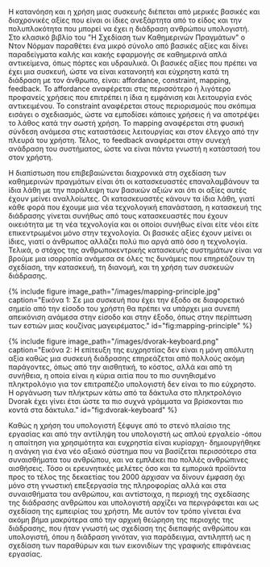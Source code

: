 Η κατανόηση και η χρήση μιας συσκευής διέπεται από μερικές βασικές και
διαχρονικές αξίες που είναι οι ίδιες ανεξάρτητα από το είδος και την
πολυπλοκότητα που μπορεί να έχει η διάδραση ανθρώπου υπολογιστή. Στο
κλασικό βιβλίο του "Η Σχεδίαση των Καθημερινών Πραγμάτων" ο Ντον Νόρμαν
παραθέτει ένα μικρό σύνολο από βασικές αξίες και δίνει παραδείγματα
καλής και κακής εφαρμογής σε καθημερινά απλά αντικείμενα, όπως πόρτες
και υδραυλικά. Οι βασικές αξίες που πρέπει να έχει μια συσκευή, ώστε να
είναι κατανοητή και εύχρηστη κατά τη διάδραση με τον άνθρωπο, είναι:
affordance, constraint, mapping, feedback. Το affordance αναφέρεται στις
περισσότερο ή λιγότερο προφανείς χρήσεις που επιτρέπει η ίδια η εμφάνιση
και λειτουργία ενός αντικειμένου. Το constraint αναφέρεται στους
περιορισμούς που σκόπιμα εισάγει ο σχεδιασμός, ώστε να εμποδίσει κάποιες
χρήσεις ή να αποτρέψει το λάθος κατά την σωστή χρήση. Το mapping
αναφέρεται στη φυσική σύνδεση ανάμεσα στις καταστάσεις λειτουργίας και
στον έλεγχο από την πλευρά του χρήστη. Τέλος, το feedback αναφέρεται
στην συνεχή ανάδραση του συστήματος, ώστε να είναι πάντα γνωστή η
κατάστασή του στον χρήστη.

Η διαπίστωση που επιβεβαιώνεται διαχρονικά στη σχεδίαση των καθημερινών
πραγμάτων είναι ότι οι κατασκευαστές επαναλαμβάνουν τα ίδια λάθη με την
παράλειψη των βασικών αξιών και ότι οι αξίες αυτές έχουν μείνει
αναλλοίωτες. Οι κατασκευαστές κάνουν τα ίδια λάθη, γιατί κάθε φορά που
έχουμε μια νέα τεχνολογική επανάσταση, η κατασκευή της διάδρασης γίνεται
συνήθως από τους κατασκευαστές που έχουν οικειότητα με τη νέα τεχνολογία
και οι οποίοι συνήθως είναι είτε νέοι είτε επικεντρωμένοι μόνο στην
τεχνολογία. Οι βασικές αξίες έχουν μείνει οι ίδιες, γιατί ο άνθρωπος
αλλάζει πολύ πιο αργά από όσο η τεχνολογία. Τελικά, ο στόχος της
ανθρωποκεντρικής κατασκευής συστημάτων είναι να βρούμε μια ισορροπία
ανάμεσα σε όλες τις δυνάμεις που επηρεάζουν τη σχεδίαση, την κατασκευή,
τη διανομή, και τη χρήση των συσκευών διάδρασης.

{% include figure image_path="/images/mapping-principle.jpg" caption="Εικόνα 1: Σε μια συσκευή που έχει την έξοδο σε διαφορετικό σημείο από την είσοδο του χρήστη θα πρέπει να υπάρχει μια συνεπή απεικόνιση ανάμεσα στην είσοδο και στην έξοδο, όπως στην περίπτωση των εστιών μιας κουζίνας μαγειρέματος." id="fig:mapping-principle" %}

{% include figure image_path="/images/dvorak-keyboard.png" caption="Εικόνα 2: Η επίτευξη της ευχρηστίας δεν είναι η μόνη απόλυτη αξία καθώς μια συσκευή διάδρασης επηρεάζεται από πολλούς ακόμη παράγοντες, όπως από την αισθητική, το κόστος, αλλά και από τη συνήθεια, η οποία είναι η κύρια αιτία που το πιο συνηθισμένο πληκτρολόγιο για τον επιτραπέζιο υπολογιστή δεν είναι το πιο εύχρηστο. Η οργάνωση των πλήκτρων κάτω από τα δάκτυλα στο πληκτρολόγιο Dvorak έχει γίνει έτσι ώστε τα πιο συχνά γράμματα να βρίσκονται πιο κοντά στα δάκτυλα." id="fig:dvorak-keyboard" %}

Καθώς η χρήση του υπολογιστή ξέφυγε από το στενό πλαίσιο της εργασίας
και από την αντίληψη του υπολογιστή ως απλού εργαλείο -όπου η απαίτηση
για χρησιμότητα και ευχρηστία είναι κυρίαρχη- δημιουργήθηκε η ανάγκη για
ένα νέο αξιακό σύστημα που να βασίζεται περισσότερο στα συναισθήματα του
ανθρώπου, και να εμπλέκει πιο πολλές ανθρώπινες αισθήσεις. Τόσο οι
ερευνητικές μελέτες όσο και τα εμπορικά προϊόντα προς το τέλος της
δεκαετίας του 2000 άρχισαν να δίνουν έμφαση όχι μόνο στη γνωστική
επεξεργασία της πληροφορίας αλλά και στα συναισθήματα του ανθρώπου, και
αντίστοιχα, η περιοχή της σχεδίασης της διάδρασης ανθρώπου και
υπολογιστή αρχίζει να περιγράφεται και ως σχεδίαση της εμπειρίας του
χρήστη. Με αυτόν τον τρόπο γίνεται ένα ακόμη βήμα μακρύτερα από την
αρχική θεώρηση της περιοχής της διάδρασης, που ήταν γνωστή ως σχεδίαση
της διεπαφής ανθρώπου και υπολογιστή, όπου η διάδραση γινόταν, για
παράδειγμα, αντιληπτή ως η σχεδίαση των παραθύρων και των εικονιδίων της
γραφικής επιφάνειας εργασίας.
